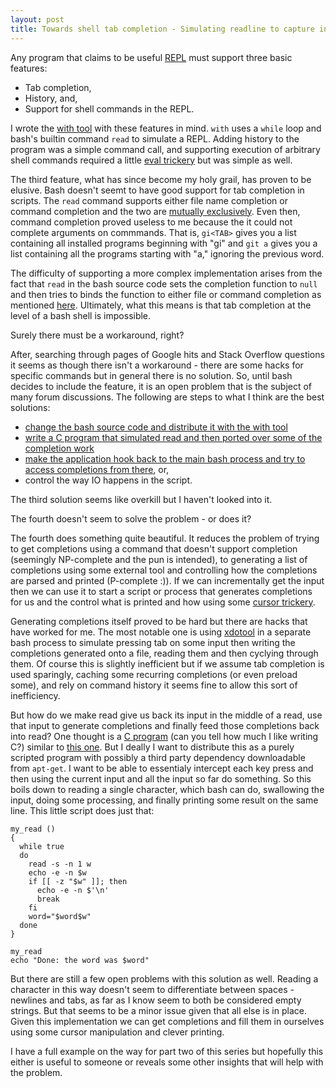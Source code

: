 ```yaml
---
layout: post
title: Towards shell tab completion - Simulating readline to capture intermediate input
---
```


Any program that claims to be useful [REPL](https://en.wikipedia.org/wiki/Read-eval-print_loop)
must support three basic features:

* Tab completion,
* History, and,
* Support for shell commands in the REPL.

I wrote the [with tool](https://github.com/mchav/With) with these features in mind.
`with` uses a `while` loop and bash's builtin command `read` to simulate a REPL.
Adding history to the program was a simple command call, and supporting execution of arbitrary
shell commands required a little [eval trickery](https://github.com/mchav/with/issues/23) but was simple as well.


The third feature, what has since become my holy grail, has proven to be elusive. Bash doesn't seemt to have good support for tab completion in scripts.
The `read` command supports either file name completion or command completion and the 
two are [mutually exclusively](http://stackoverflow.com/questions/12044574/getting-complete-and-menu-complete-to-work-together).
Even then, command completion proved useless to me because the it could not complete arguments on commmands. That is,
`gi<TAB>` gives you a list containing all installed programs beginning with "gi" and `git a` gives you a list
containing all the programs starting with "a," ignoring the previous word.

The difficulty of supporting a more complex implementation arises from the fact that `read` in the bash source code sets the completion function to `null`
and then tries to binds the function to either file or command completion as mentioned [here](http://stackoverflow.com/questions/4726695/bash-and-readline-tab-completion-in-a-user-input-loop). Ultimately, what this means is that tab completion at the level of a bash shell is impossible. 

Surely there must be a workaround, right?

After, searching through pages of Google hits and Stack Overflow questions it seems as though there isn't a workaround - there are some hacks for specific commands but in general there is no solution.
So, until bash decides to include the feature, it is an open problem that is the subject of many forum discussions.
The following are steps to what I think are the best solutions:

* [change the bash source code and distribute it with the with tool](https://media.giphy.com/media/O8lbnqdFAgunm/giphy.gif)
* [write a C program that simulated read and then ported over some of the completion work](https://41dcdfcd4dea0e5aba20-931851ca4d0d7cdafe33022cf8264a37.ssl.cf1.rackcdn.com/5971464_kanye-west-caught-smiling-and-then-frowning_6a0a7fd1_m.jpg?bg=51353A)
* [make the application hook back to the main bash process and try to access completions from there](http://superuser.com/questions/175799/does-bash-have-a-hook-that-is-run-before-executing-a-command), or,
* control the way IO happens in the script.

The third solution seems like overkill but I haven't looked into it. 

The fourth doesn't seem to solve the problem - or does it?

The fourth does something quite beautiful. It reduces the problem of trying to get completions using a command that doesn't support
completion (seemingly NP-complete and the pun is intended), to generating a list of completions using some external tool and controlling how the completions are parsed and printed (P-complete :)). If we can incrementally get the input then we can use it to start a script or process that generates completions for us and the control what is printed and how using some [cursor trickery](http://www.idem-singapore.com/sites/live.idemsg2015.site.gsi.sg/files/No%20Under%2018.png). 

Generating completions itself proved to be hard but there are hacks that have worked for me. The most notable one is using [xdotool](http://www.semicomplete.com/projects/xdotool/) in a separate bash process to simulate pressing tab on some input then writing the completions
generated onto a file, reading them and then cyclying through them. Of course this is slightly inefficient but if we assume tab completion is used sparingly, caching some recurring completions (or even preload some), and rely on command history it seems fine to allow this sort of inefficiency.

But how do we make read give us back its input in the middle of a read, use that input to generate completions and finally feed those completions back into read? One thought is a [C program](http://2.bp.blogspot.com/-rofkX14qGUA/UB04M3NJ2wI/AAAAAAAACEk/w-BDMoI7sFU/s320/kanye-west-laugh.gif) (can you tell how much I like writing C?) similar to [this one](https://docs.freebsd.org/info/readline/readline.info.A_Short_Completion_Example.html). But I deally I want to distribute this as a purely
scripted program with possibly a third party dependency downloadable from `apt-get`. 
I want to be able to essentialy intercept each key press and then using the current input and all the input so far
do something. So this boils down to reading a single character, which bash can do, swallowing the input, doing some processing,
and finally printing some result on the same line. This little script does just that:

```
my_read ()
{
  while true
  do
    read -s -n 1 w
    echo -e -n $w
    if [[ -z "$w" ]]; then
      echo -e -n $'\n'
      break
    fi
    word="$word$w"
  done
}

my_read
echo "Done: the word was $word"
```

But there are still a few open problems with this solution as well. Reading a character in this way doesn't seem to differentiate between
spaces - newlines and tabs, as far as I know seem to both be considered empty strings. But that seems to be a minor issue given that all else is in place. Given this implementation we can get completions and fill them in ourselves using some cursor manipulation and clever printing.

I have a full example on the way for part two of this series but hopefully this either is useful to someone or reveals some other insights that will help with the problem.